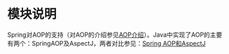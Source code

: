 # 模块说明
Spring对AOP的支持（对AOP的介绍参见[AOP介绍](2.%20AOP介绍.md)）。Java中实现了AOP的主要有两个：SpringAOP及AspectJ，两者对比参见：[Spring AOP和AspectJ](Spring%20AOP和AspectJ.md)
